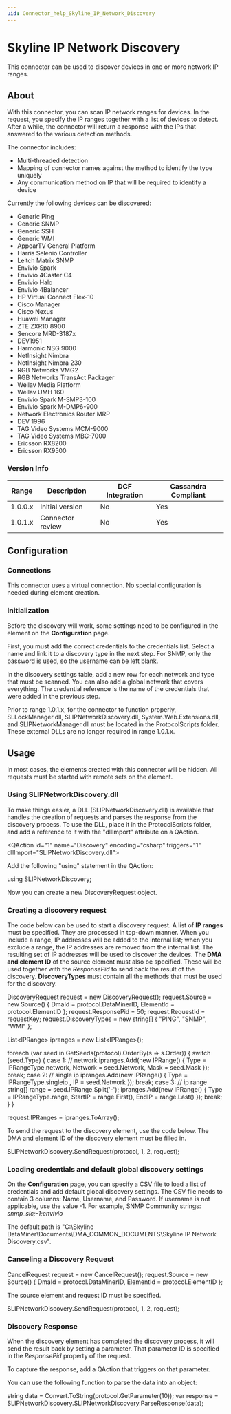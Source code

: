 ```yaml
---
uid: Connector_help_Skyline_IP_Network_Discovery
---
```


# Skyline IP Network Discovery

This connector can be used to discover devices in one or more network IP ranges.

## About

With this connector, you can scan IP network ranges for devices. In the request, you specify the IP ranges together with a list of devices to detect. After a while, the connector will return a response with the IPs that answered to the various detection methods.

The connector includes:

- Multi-threaded detection
- Mapping of connector names against the method to identify the type uniquely
- Any communication method on IP that will be required to identify a device

Currently the following devices can be discovered:

- Generic Ping
- Generic SNMP
- Generic SSH
- Generic WMI
- AppearTV General Platform
- Harris Selenio Controller
- Leitch Matrix SNMP
- Envivio Spark
- Envivio 4Caster C4
- Envivio Halo
- Envivio 4Balancer
- HP Virtual Connect Flex-10
- Cisco Manager
- Cisco Nexus
- Huawei Manager
- ZTE ZXR10 8900
- Sencore MRD-3187x
- DEV1951
- Harmonic NSG 9000
- NetInsight Nimbra
- NetInsight Nimbra 230
- RGB Networks VMG2
- RGB Networks TransAct Packager
- Wellav Media Platform
- Wellav UMH 160
- Envivio Spark M-SMP3-100
- Envivio Spark M-DMP6-900
- Network Electronics Router MRP
- DEV 1996
- TAG Video Systems MCM-9000
- TAG Video Systems MBC-7000
- Ericsson RX8200
- Ericsson RX9500

### Version Info

| **Range** | **Description**  | **DCF Integration** | **Cassandra Compliant** |
|-----------|------------------|---------------------|-------------------------|
| 1.0.0.x   | Initial version  | No                  | Yes                     |
| 1.0.1.x   | Connector review | No                  | Yes                     |

## Configuration

### Connections

This connector uses a virtual connection. No special configuration is needed during element creation.

### Initialization

Before the discovery will work, some settings need to be configured in the element on the **Configuration** page.

First, you must add the correct credentials to the credentials list. Select a name and link it to a discovery type in the next step. For SNMP, only the password is used, so the username can be left blank.

In the discovery settings table, add a new row for each network and type that must be scanned. You can also add a global network that covers everything. The credential reference is the name of the credentials that were added in the previous step.

Prior to range 1.0.1.x, for the connector to function properly, SLLockManager.dll, SLIPNetworkDiscovery.dll, System.Web.Extensions.dll, and SLIPNetworkManager.dll must be located in the ProtocolScripts folder. These external DLLs are no longer required in range 1.0.1.x.

## Usage

In most cases, the elements created with this connector will be hidden. All requests must be started with remote sets on the element.

### Using SLIPNetworkDiscovery.dll

To make things easier, a DLL (SLIPNetworkDiscovery.dll) is available that handles the creation of requests and parses the response from the discovery process. To use the DLL, place it in the ProtocolScripts folder, and add a reference to it with the "dllImport" attribute on a QAction.

\<QAction id="1" name="Discovery" encoding="csharp" triggers="1" dllImport="SLIPNetworkDiscovery.dll"\>

Add the following "using" statement in the QAction:

using SLIPNetworkDiscovery;

Now you can create a new DiscoveryRequest object.

### Creating a discovery request

The code below can be used to start a discovery request. A list of **IP ranges** must be specified. They are processed in top-down manner. When you include a range, IP addresses will be added to the internal list; when you exclude a range, the IP addresses are removed from the internal list. The resulting set of IP addresses will be used to discover the devices. The **DMA and element ID** of the source element must also be specified. These will be used together with the *ResponsePid* to send back the result of the discovery. **DiscoveryTypes** must contain all the methods that must be used for the discovery.

DiscoveryRequest request = new DiscoveryRequest();
request.Source = new Source() { DmaId = protocol.DataMinerID, ElementId = protocol.ElementID };
request.ResponsePid = 50;
request.RequestId = requestKey;
request.DiscoveryTypes = new string\[\] { "PING", "SNMP", "WMI" };

List\<IPRange\> ipranges = new List\<IPRange\>();

foreach (var seed in GetSeeds(protocol).OrderBy(s =\> s.Order))
{
switch (seed.Type)
{
case 1: // network
ipranges.Add(new IPRange() { Type = IPRangeType.network, Network = seed.Network, Mask = seed.Mask });
break;
case 2: // single ip
ipranges.Add(new IPRange() { Type = IPRangeType.singleip , IP = seed.Network });
break;
case 3: // ip range
string\[\] range = seed.IPRange.Split('-');
ipranges.Add(new IPRange() { Type = IPRangeType.range, StartIP = range.First(), EndIP = range.Last() });
break;
}
}

request.IPRanges = ipranges.ToArray();

To send the request to the discovery element, use the code below. The DMA and element ID of the discovery element must be filled in.

SLIPNetworkDiscovery.SendRequest(protocol, 1, 2, request);

### Loading credentials and default global discovery settings

On the **Configuration** page, you can specify a CSV file to load a list of credentials and add default global discovery settings. The CSV file needs to contain 3 columns: Name, Username, and Password. If username is not applicable, use the value -1.
For example, SNMP Community strings: *snmp_slc;-1;envivio*

The default path is "C:\Skyline DataMiner\Documents\DMA_COMMON_DOCUMENTS\Skyline IP Network Discovery.csv".

### Canceling a Discovery Request

CancelRequest request = new CancelRequest();
request.Source = new Source() { DmaId = protocol.DataMinerID, ElementId = protocol.ElementID };

The source element and request ID must be specified.

SLIPNetworkDiscovery.SendRequest(protocol, 1, 2, request);

### Discovery Response

When the discovery element has completed the discovery process, it will send the result back by setting a parameter. That parameter ID is specified in the *ResponsePid* property of the request.

To capture the response, add a QAction that triggers on that parameter.

You can use the following function to parse the data into an object:

string data = Convert.ToString(protocol.GetParameter(10));
var response = SLIPNetworkDiscovery.SLIPNetworkDiscovery.ParseResponse(data);
